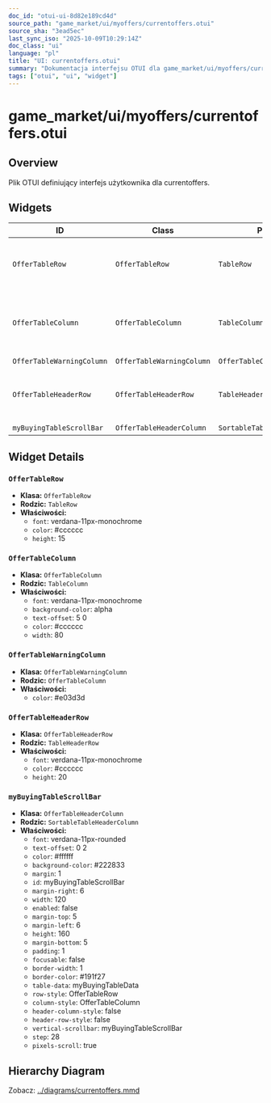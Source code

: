 ```yaml
---
doc_id: "otui-ui-8d82e189cd4d"
source_path: "game_market/ui/myoffers/currentoffers.otui"
source_sha: "3ead5ec"
last_sync_iso: "2025-10-09T10:29:14Z"
doc_class: "ui"
language: "pl"
title: "UI: currentoffers.otui"
summary: "Dokumentacja interfejsu OTUI dla game_market/ui/myoffers/currentoffers.otui"
tags: ["otui", "ui", "widget"]
---
```


# game_market/ui/myoffers/currentoffers.otui

## Overview

Plik OTUI definiujący interfejs użytkownika dla currentoffers.

## Widgets

| ID | Class | Parent | Key Properties |
|----|-------|--------|----------------|
| `OfferTableRow` | `OfferTableRow` | `TableRow` | font=verdana-11px-monochrome, color=#cccccc, height=15 |
| `OfferTableColumn` | `OfferTableColumn` | `TableColumn` | font=verdana-11px-monochrome, background-color=alpha, text-offset=5 0 |
| `OfferTableWarningColumn` | `OfferTableWarningColumn` | `OfferTableColumn` | color=#e03d3d |
| `OfferTableHeaderRow` | `OfferTableHeaderRow` | `TableHeaderRow` | font=verdana-11px-monochrome, color=#cccccc, height=20 |
| `myBuyingTableScrollBar` | `OfferTableHeaderColumn` | `SortableTableHeaderColumn` | enabled=false |

## Widget Details

### `OfferTableRow`

- **Klasa:** `OfferTableRow`
- **Rodzic:** `TableRow`
- **Właściwości:**
  - `font`: verdana-11px-monochrome
  - `color`: #cccccc
  - `height`: 15

### `OfferTableColumn`

- **Klasa:** `OfferTableColumn`
- **Rodzic:** `TableColumn`
- **Właściwości:**
  - `font`: verdana-11px-monochrome
  - `background-color`: alpha
  - `text-offset`: 5 0
  - `color`: #cccccc
  - `width`: 80

### `OfferTableWarningColumn`

- **Klasa:** `OfferTableWarningColumn`
- **Rodzic:** `OfferTableColumn`
- **Właściwości:**
  - `color`: #e03d3d

### `OfferTableHeaderRow`

- **Klasa:** `OfferTableHeaderRow`
- **Rodzic:** `TableHeaderRow`
- **Właściwości:**
  - `font`: verdana-11px-monochrome
  - `color`: #cccccc
  - `height`: 20

### `myBuyingTableScrollBar`

- **Klasa:** `OfferTableHeaderColumn`
- **Rodzic:** `SortableTableHeaderColumn`
- **Właściwości:**
  - `font`: verdana-11px-rounded
  - `text-offset`: 0 2
  - `color`: #ffffff
  - `background-color`: #222833
  - `margin`: 1
  - `id`: myBuyingTableScrollBar
  - `margin-right`: 6
  - `width`: 120
  - `enabled`: false
  - `margin-top`: 5
  - `margin-left`: 6
  - `height`: 160
  - `margin-bottom`: 5
  - `padding`: 1
  - `focusable`: false
  - `border-width`: 1
  - `border-color`: #191f27
  - `table-data`: myBuyingTableData
  - `row-style`: OfferTableRow
  - `column-style`: OfferTableColumn
  - `header-column-style`: false
  - `header-row-style`: false
  - `vertical-scrollbar`: myBuyingTableScrollBar
  - `step`: 28
  - `pixels-scroll`: true

## Hierarchy Diagram

Zobacz: [../diagrams/currentoffers.mmd](../diagrams/currentoffers.mmd)
